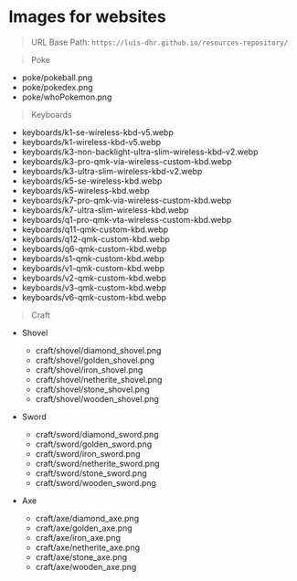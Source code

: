 # Images for websites

> URL Base Path: `https://luis-dhr.github.io/resources-repository/`

> Poke

- poke/pokeball.png
- poke/pokedex.png
- poke/whoPokemon.png

> Keyboards

- keyboards/k1-se-wireless-kbd-v5.webp
- keyboards/k1-wireless-kbd-v5.webp
- keyboards/k3-non-backlight-ultra-slim-wireless-kbd-v2.webp
- keyboards/k3-pro-qmk-via-wireless-custom-kbd.webp
- keyboards/k3-ultra-slim-wireless-kbd-v2.webp
- keyboards/k5-se-wireless-kbd.webp
- keyboards/k5-wireless-kbd.webp
- keyboards/k7-pro-qmk-via-wireless-custom-kbd.webp
- keyboards/k7-ultra-slim-wireless-kbd.webp
- keyboards/q1-pro-qmk-vta-wireless-custom-kbd.webp
- keyboards/q11-qmk-custom-kbd.webp
- keyboards/q12-qmk-custom-kbd.webp
- keyboards/q6-qmk-custom-kbd.webp
- keyboards/s1-qmk-custom-kbd.webp
- keyboards/v1-qmk-custom-kbd.webp
- keyboards/v2-qmk-custom-kbd.webp
- keyboards/v3-qmk-custom-kbd.webp
- keyboards/v6-qmk-custom-kbd.webp

> Craft

- Shovel
   - craft/shovel/diamond_shovel.png
   - craft/shovel/golden_shovel.png
   - craft/shovel/iron_shovel.png
   - craft/shovel/netherite_shovel.png
   - craft/shovel/stone_shovel.png
   - craft/shovel/wooden_shovel.png

- Sword
   - craft/sword/diamond_sword.png
   - craft/sword/golden_sword.png
   - craft/sword/iron_sword.png
   - craft/sword/netherite_sword.png
   - craft/sword/stone_sword.png
   - craft/sword/wooden_sword.png

- Axe
   - craft/axe/diamond_axe.png
   - craft/axe/golden_axe.png
   - craft/axe/iron_axe.png
   - craft/axe/netherite_axe.png
   - craft/axe/stone_axe.png
   - craft/axe/wooden_axe.png
